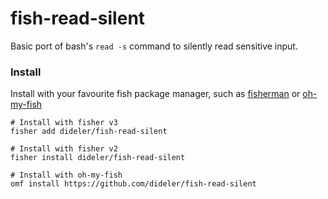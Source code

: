 # fish-read-silent

Basic port of bash's `read -s` command to silently read sensitive input.

### Install

Install with your favourite fish package manager, such as [fisherman] or [oh-my-fish]

```shell
# Install with fisher v3
fisher add dideler/fish-read-silent

# Install with fisher v2
fisher install dideler/fish-read-silent

# Install with oh-my-fish
omf install https://github.com/dideler/fish-read-silent
```


[fisherman]: https://github.com/fisherman/fisherman
[oh-my-fish]: https://github.com/oh-my-fish/oh-my-fish
